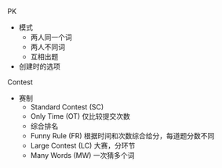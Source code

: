 PK

- 模式
  - 两人同一个词
  - 两人不同词
  - 互相出题
- 创建时的选项

Contest

- 赛制
  - Standard Contest (SC)
  - Only Time (OT)
    仅比较提交次数
  - 综合排名
  - Funny Rule (FR)
    根据时间和次数综合给分，每道题分数不同
  - Large Contest (LC)
    大赛，分环节
  - Many Words (MW)
    一次猜多个词
